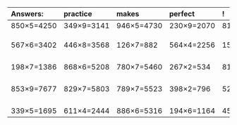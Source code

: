 | Answers: | practice | makes | perfect | ! |
| :--- | :--- | :--- | :--- | :--- |
| 850×5=4250 | 349×9=3141 | 946×5=4730 | 230×9=2070 | 811×6=4866 | 
|   |   |   |   |   | 
|   |   |   |   |   | 
|   |   |   |   |   | 
| 567×6=3402 | 446×8=3568 | 126×7=882 | 564×4=2256 | 152×4=608 | 
|   |   |   |   |   | 
|   |   |   |   |   | 
|   |   |   |   |   | 
|   |   |   |   |   | 
| 198×7=1386 | 868×6=5208 | 780×7=5460 | 267×2=534 | 817×7=5719 | 
|   |   |   |   |   | 
|   |   |   |   |   | 
|   |   |   |   |   | 
|   |   |   |   |   | 
| 853×9=7677 | 829×7=5803 | 789×7=5523 | 398×2=796 | 523×3=1569 | 
|   |   |   |   |   | 
|   |   |   |   |   | 
|   |   |   |   |   | 
|   |   |   |   |   | 
| 339×5=1695 | 611×4=2444 | 886×6=5316 | 194×6=1164 | 453×3=1359 | 
